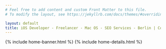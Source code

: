 ```yaml
---
# Feel free to add content and custom Front Matter to this file.
# To modify the layout, see https://jekyllrb.com/docs/themes/#overriding-theme-defaults

layout: default
title: iOS Developer - Freelancer - Mac OS - SEO Services - Berlin | Congruent Tech
---
```

{% include home-banner.html %}
{% include home-details.html %}